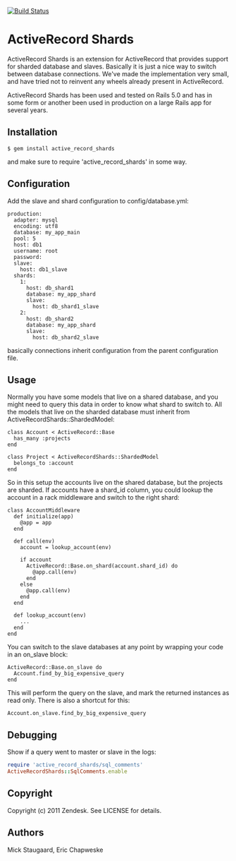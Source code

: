 [![Build Status](https://secure.travis-ci.org/zendesk/active_record_shards.png)](http://travis-ci.org/zendesk/active_record_shards)

# ActiveRecord Shards

ActiveRecord Shards is an extension for ActiveRecord that provides support for sharded database and slaves. Basically it is just a nice way to
switch between database connections. We've made the implementation very small, and have tried not to reinvent any wheels already present in ActiveRecord.

ActiveRecord Shards has been used and tested on Rails 5.0 and has in some form or another been used in production on a large Rails app for several years.

## Installation

    $ gem install active_record_shards

and make sure to require 'active\_record\_shards' in some way.

## Configuration

Add the slave and shard configuration to config/database.yml:

    production:
      adapter: mysql
      encoding: utf8
      database: my_app_main
      pool: 5
      host: db1
      username: root
      password:
      slave:
        host: db1_slave
      shards:
        1:
          host: db_shard1
          database: my_app_shard
          slave:
            host: db_shard1_slave
        2:
          host: db_shard2
          database: my_app_shard
          slave:
            host: db_shard2_slave

basically connections inherit configuration from the parent configuration file.

## Usage

Normally you have some models that live on a shared database, and you might need to query this data in order to know what shard to switch to.
All the models that live on the sharded database must inherit from ActiveRecordShards::ShardedModel:

    class Account < ActiveRecord::Base
      has_many :projects
    end

    class Project < ActiveRecordShards::ShardedModel
      belongs_to :account
    end

So in this setup the accounts live on the shared database, but the projects are sharded. If accounts have a shard\_id column, you could lookup the account
in a rack middleware and switch to the right shard:

    class AccountMiddleware
      def initialize(app)
        @app = app
      end

      def call(env)
        account = lookup_account(env)

        if account
          ActiveRecord::Base.on_shard(account.shard_id) do
            @app.call(env)
          end
        else
          @app.call(env)
        end
      end

      def lookup_account(env)
        ...
      end
    end

You can switch to the slave databases at any point by wrapping your code in an on\_slave block:

    ActiveRecord::Base.on_slave do
      Account.find_by_big_expensive_query
    end

This will perform the query on the slave, and mark the returned instances as read only. There is also a shortcut for this:

    Account.on_slave.find_by_big_expensive_query

## Debugging

Show if a query went to master or slave in the logs:

```Ruby
require 'active_record_shards/sql_comments'
ActiveRecordShards::SqlComments.enable
```

## Copyright

Copyright (c) 2011 Zendesk. See LICENSE for details.

## Authors
Mick Staugaard, Eric Chapweske
